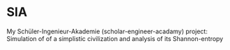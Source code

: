 # SIA
My Schüler-Ingenieur-Akademie (scholar-engineer-acadamy) project: Simulation of of a simplistic civilization and analysis of its Shannon-entropy
